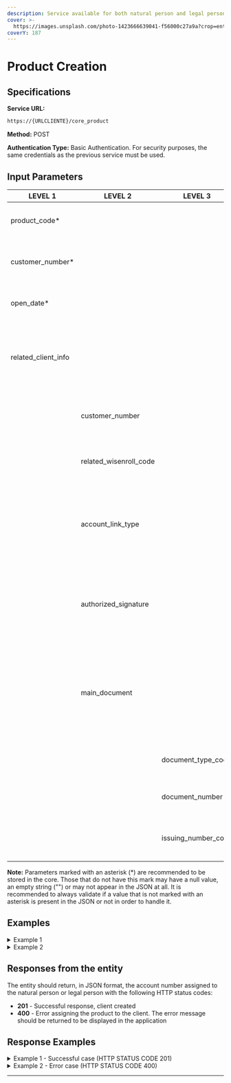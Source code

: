 ```yaml
---
description: Service available for both natural person and legal person.
cover: >-
  https://images.unsplash.com/photo-1423666639041-f56000c27a9a?crop=entropy&cs=tinysrgb&fm=jpg&ixid=MnwxOTcwMjR8MHwxfHNlYXJjaHwxfHxvbmxpbmUlMjBiYW5rfGVufDB8fHx8MTY3NTk4MzYyNg&ixlib=rb-4.0.3&q=80
coverY: 187
---
```



# Product Creation

## Specifications

**Service URL:**

```bash
https://{URLCLIENTE}/core_product
```

**Method:** POST

**Authentication Type:**  Basic Authentication. For security purposes, the same credentials as the previous service must be used.

## **Input Parameters**

| LEVEL 1               | LEVEL 2                  | LEVEL 3                  | TYPE    | SIZE | DESCRIPTION                                                                                                                                |
| --------------------- | ------------------------ | ------------------------ | ------- | ---- | ------------------------------------------------------------------------------------------------------------------------------------------ |
| product\_code*        |                          |                          | varchar | 4    | Product code. Must be the same as the entity's code                                                                                        |
| customer\_number*     |                          |                          | integer | -    | Customer number returned in client creation service                                                                                        |
| open\_date*           |                          |                          | date    | -    | Opening date in YYYY-MM-DD format                                                                                                          |
| related\_client\_info |                          |                          | array   | -    | List of related accounts to be created. They can be beneficiaries or joint account holders                                                 |
|                       | customer\_number         |                          | integer | -    | Customer number of the related account in the entity's core                                                                                |
|                       | related\_wisenroll\_code |                          | integer | -    | Wisenroll code of the related account in the entity's core                                                                                 |
|                       | account\_link\_type      |                          | varchar | 2    | Type of link between the person and the account. Check the values in the [Annex](static-data.md), table **Account Link Type**              |
|                       | authorized\_signature    |                          | integer | -    | Flag indicating whether the related person is a signer of the account: 1 for True and 0 for False                                          |
|                       | main\_document           |                          | object  | -    | Object indicating information about the related person's document. Sent as additional information if required                              |
|                       |                          | document\_type\_code     | varchar | 20   | Document type of the related person                                                                                                        |
|                       |                          | document\_number         | varchar | 20   | Document number of the related person                                                                                                      |
|                       |                          | issuing\_number\_code    | varchar | 2    | Country issuing the document in Alpha-2 format                                                                                             |

**Note:** Parameters marked with an asterisk (\*) are recommended to be stored in the core. Those that do not have this mark may have a null value, an empty string ("") or may not appear in the JSON at all. It is recommended to always validate if a value that is not marked with an asterisk is present in the JSON or not in order to handle it.
## Examples

<details>

<summary>Example 1 </summary>

```
{
	"product_code": “AH01”,
	"customer_number": 1234,
	"open_date": “2021-01-02”,
}
```

</details>

<details>

<summary>Example 2 </summary>

```
{
	"product_code": “AH01”,
	"customer_number": 1234,
	"open_date": “2021-01-02”,
	"related_client_info":[
		{
			"authorized_signature":1,
			"customer_number":46,
			"related_wisenroll_code":"K9ZW56",
			"main_document":{
				"document_type_code":"SSN",
				"document_number":"111010001",
				"issuing_country_code":"US"
			},
			"account_link_type_code":"O"
		},
		...
   ],
}
```

</details>

## Responses from the entity

The entity should return, in JSON format, the account number assigned to the natural person or legal person with the following HTTP status codes:

* **201** - Successful response, client created
* **400** - Error assigning the product to the client. The error message should be returned to be displayed in the application

## Response Examples

<details>

<summary>Example 1 - Successful case (HTTP STATUS CODE 201)</summary>

```
{
	"account_number": “00100002202”
}
```

</details>

<details>

<summary>Example 2 - Error case (HTTP STATUS CODE 400)</summary>

```
{
	"message": "ERROR MESSAGE"
}
```

</details>

***
